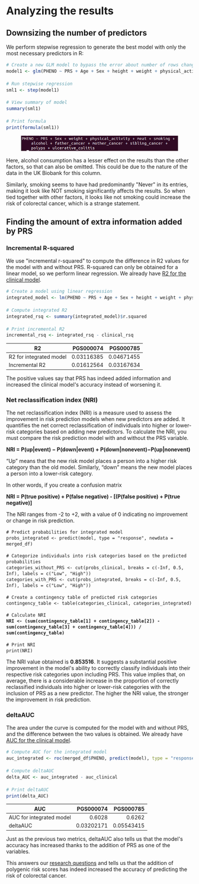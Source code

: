 # Analyzing the results

## Downsizing the number of predictors

We perform stepwise regression to generate the best model with only the most necessary predictors in R:

```r
# Create a new GLM model to bypass the error about number of rows changing
model1 <- glm(PHENO ~ PRS + Age + Sex + height + weight + physical_activity + meat + smoking + alcohol + father_cancer + mother_cancer + sibling_cancer + polyps + crohns_disease + ulcerative_colitis, data = model_1$model, family = binomial)

# Run stepwise regression
sml1 <- step(model1)

# View summary of model
summary(sml1)

# Print formula
print(formula(sml1))
```

<figure><img src="../.gitbook/assets/image (1).png" alt=""><figcaption></figcaption></figure>

Here, alcohol consumption has a lesser effect on the results than the other factors, so that can also be omitted. This could be due to the nature of the data in the UK Biobank for this column.

Similarly, smoking seems to have had predominantly "Never" in its entries, making it look like NOT smoking significantly affects the results. So when tied together with other factors, it looks like not smoking could increase the risk of colorectal cancer, which is a strange statement.

## Finding the amount of extra information added by PRS

### Incremental R-squared

We use "incremental r-squared" to compute the difference in R2 values for the model with and without PRS. R-squared can only be obtained for a linear model, so we perform linear regression. We already have [R2 for the clinical model](../clinical-risk-factors/analyzing-the-results.md#r-squared-r2).

```r
# Create a model using linear regression
integrated_model <- lm(PHENO ~ PRS + Age + Sex + height + weight + physical_activity + meat + smoking + alcohol + father_cancer + mother_cancer + sibling_cancer + polyps + crohns_disease + ulcerative_colitis, data = merged_df, family = binomial)

# Compute integrated R2
integrated_rsq <- summary(integrated_model)$r.squared

# Print incremental R2
incremental_rsq <- integrated_rsq - clinical_rsq
```

| R2                      |  PGS000074 |  PGS000785 |
| ----------------------- | ---------: | ---------: |
| R2 for integrated model | 0.03116385 | 0.04671455 |
| Incremental R2          | 0.01612564 | 0.03167634 |

The positive values say that PRS has indeed added information and increased the clinical model's accuracy instead of worsening it.&#x20;

### Net reclassification index (NRI)

The net reclassification index (NRI) is a measure used to assess the improvement in risk prediction models when new predictors are added. It quantifies the net correct reclassification of individuals into higher or lower-risk categories based on adding new predictors. To calculate the NRI, you must compare the risk prediction model with and without the PRS variable.

**NRI = P(up|event) − P(down|event) + P(down|nonevent)−P(up|nonevent)**

“Up” means that the new risk model places a person into a higher risk category than the old model. Similarly, “down” means the new model places a person into a lower-risk category.

In other words, if you create a confusion matrix

**NRI = P(true positive) + P(false negative) - \[(P(false positive) + P(true negative)]**

The NRI ranges from -2 to +2, with a value of 0 indicating no improvement or change in risk prediction.

<pre class="language-r" data-overflow="wrap"><code class="lang-r"># Predict probabilities for integrated model
probs_integrated &#x3C;- predict(model, type = "response", newdata = merged_df)

# Categorize individuals into risk categories based on the predicted probabilities
categories_without_PRS &#x3C;- cut(probs_clinical, breaks = c(-Inf, 0.5, Inf), labels = c("Low", "High"))
categories_with_PRS &#x3C;- cut(probs_integrated, breaks = c(-Inf, 0.5, Inf), labels = c("Low", "High"))

# Create a contingency table of predicted risk categories
contingency_table &#x3C;- table(categories_clinical, categories_integrated)

# Calculate NRI
<strong>NRI &#x3C;- (sum(contingency_table[1] + contingency_table[2]) - sum(contingency_table[3] + contingency_table[4])) / sum(contingency_table)
</strong>
# Print NRI
print(NRI)
</code></pre>

The NRI value obtained is **0.853516**. It suggests a substantial positive improvement in the model's ability to correctly classify individuals into their respective risk categories upon including PRS. This value implies that, on average, there is a considerable increase in the proportion of correctly reclassified individuals into higher or lower-risk categories with the inclusion of PRS as a new predictor. The higher the NRI value, the stronger the improvement in risk prediction.

### deltaAUC

The area under the curve is computed for the model with and without PRS, and the difference between the two values is obtained. We already have [AUC for the clinical model](../clinical-risk-factors/analyzing-the-results.md#area-under-the-curve-auc).

```r
# Compute AUC for the integrated model
auc_integrated <- roc(merged_df$PHENO, predict(model), type = "response"))$auc

# Compute deltaAUC
delta_AUC <- auc_integrated - auc_clinical

# Print deltaAUC
print(delta_AUC)
```

| AUC                      |  PGS000074 |  PGS000785 |
| ------------------------ | ---------: | ---------: |
| AUC for integrated model |     0.6028 |     0.6262 |
| deltaAUC                 | 0.03202171 | 0.05543415 |

Just as the previous two metrics, deltaAUC also tells us that the model's accuracy has increased thanks to the addition of PRS as one of the variables.&#x20;

This answers our [research questions](developing_an_integrated_risk_prediction_tool_for_colorectal_cancer.md) and tells us that the addition of polygenic risk scores has indeed increased the accuracy of predicting the risk of colorectal cancer.

